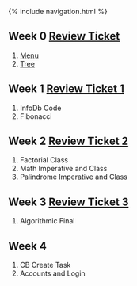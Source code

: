 {% include navigation.html %}

## Week 0 [Review Ticket](https://github.com/KhushiB24/khushi12.github.io/issues/1#issue-1170595656)
1. [Menu](https://replit.com/@KhushiBagri/Python-Menu#main.py)
2. [Tree](https://replit.com/@KhushiBagri/Khushis-TT0#main.py)

## Week 1 [Review Ticket 1](https://github.com/KhushiB24/khushi12.github.io/issues/2)
1. InfoDb Code 
2. Fibonacci

## Week 2 [Review Ticket 2](https://github.com/KhushiB24/khushi12.github.io/issues/3)
1. Factorial Class
2. Math Imperative and Class
3. Palindrome Imperative and Class

## Week 3 [Review Ticket 3](https://github.com/KhushiB24/Python-Menu/issues/1)
1. Algorithmic Final

## Week 4 
1. CB Create Task
2. Accounts and Login 

